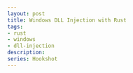 ```yaml
---
layout: post
title: Windows DLL Injection with Rust
tags:
- rust
- windows
- dll-injection
description: 
series: Hookshot
---
```


